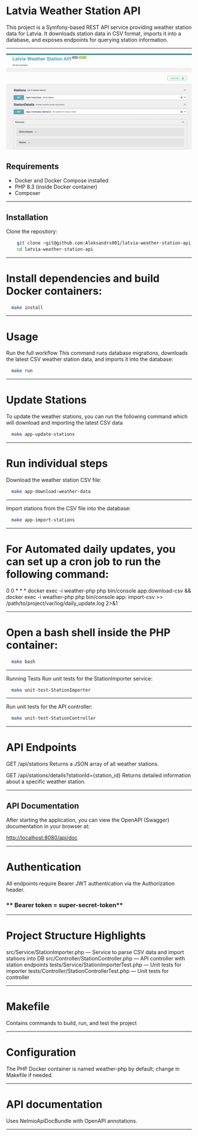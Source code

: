 # Latvia Weather Station API

This project is a Symfony-based REST API service providing weather station data for Latvia. It downloads station data in
CSV format, imports it into a database, and exposes endpoints for querying station information.

---
![gif](gif.gif)

## Requirements

- Docker and Docker Compose installed
- PHP 8.3 (inside Docker container)
- Composer

---

## Installation

Clone the repository:

```bash
    git clone <git@github.com:Aleksandrs001/latvia-weather-station-api.git>
    cd latvia-weather-station-api
```

---

# Install dependencies and build Docker containers:

  ```bash
    make install
  ```

---

# Usage

Run the full workflow
This command runs database migrations, downloads the latest CSV weather station data, and imports it into the database:

```bash
  make run
```

---

# Update Stations

To update the weather stations, you can run the following command which will download and importing the latest CSV data

```bash
  make app-update-stations
 ```

---

# Run individual steps

Download the weather station CSV file:

```bash
  make app-download-weather-data
```

---
Import stations from the CSV file into the database:

```bash
  make app-import-stations
```

---

# For Automated daily updates, you can set up a cron job to run the following command:

0 0 * * * docker exec -i weather-php php bin/console app:download-csv && docker exec -i weather-php php bin/console app:
import-csv >> /path/to/project/var/log/daily_update.log 2>&1

---

# Open a bash shell inside the PHP container:

```bash
  make bash
```

---
Running Tests
Run unit tests for the StationImporter service:

```bash
  make unit-test-StationImporter
```

---

Run unit tests for the API controller:

```bash
  make unit-test-StationController
```

---

# API Endpoints

GET /api/stations
Returns a JSON array of all weather stations.

GET /api/stations/details?stationId={station_id}
Returns detailed information about a specific weather station.

---

## API Documentation

After starting the application, you can view the OpenAPI (Swagger) documentation in your browser at:

[http://localhost:8080/api/doc](http://localhost:8080/api/doc)

---

# Authentication

All endpoints require Bearer JWT authentication via the Authorization header.

### ** Bearer token = super-secret-token**

---

# Project Structure Highlights

src/Service/StationImporter.php — Service to parse CSV data and import stations into DB
src/Controller/StationController.php — API controller with station endpoints
tests/Service/StationImporterTest.php — Unit tests for importer
tests/Controller/StationControllerTest.php — Unit tests for controller

---

# Makefile

Contains commands to build, run, and test the project

---

# Configuration

The PHP Docker container is named weather-php by default; change in Makefile if needed.

---

# API documentation

Uses NelmioApiDocBundle with OpenAPI annotations.

---
